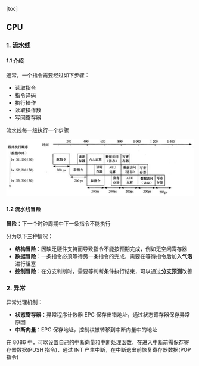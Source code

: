 [toc]



## CPU

### 1. 流水线

#### 1.1 介绍

通常，一个指令需要经过如下步骤：

- 读取指令
- 指令译码
- 执行操作
- 读取操作数
- 写回寄存器

流水线每一级执行一个步骤

![avatar](img/流水线模型.jpg)

#### 1.2 流水线冒险

**冒险**：下一个时钟周期中下一条指令不能执行

分为以下三种情况：

- **结构冒险**：因缺乏硬件支持而导致指令不能按预期完成，例如无空闲寄存器
- **数据冒险**：一条指令必须等待另一条指令的完成，需要在等待指令后加入**气泡**进行阻塞
- **控制冒险**：在分支判断时，需要等判断条件执行结束，可以通过**分支预测**改善



### 2. 异常

异常处理机制：

- **状态寄存器**：异常程序计数器 EPC 保存出错地址，通过状态寄存器保存异常原因
- **中断向量**：EPC 保存地址，控制权被转移到中断向量中的地址

在 8086 中，可以设置自己的中断向量和中断处理函数，在进入中断前需保存寄存器数据(PUSH 指令)，通过 INT 产生中断，在中断退出前恢复寄存器数据(POP 指令)